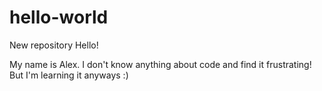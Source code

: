 # hello-world
New repository
Hello!

My name is Alex. I don't know anything about code and find it frustrating! But I'm learning it anyways :)
